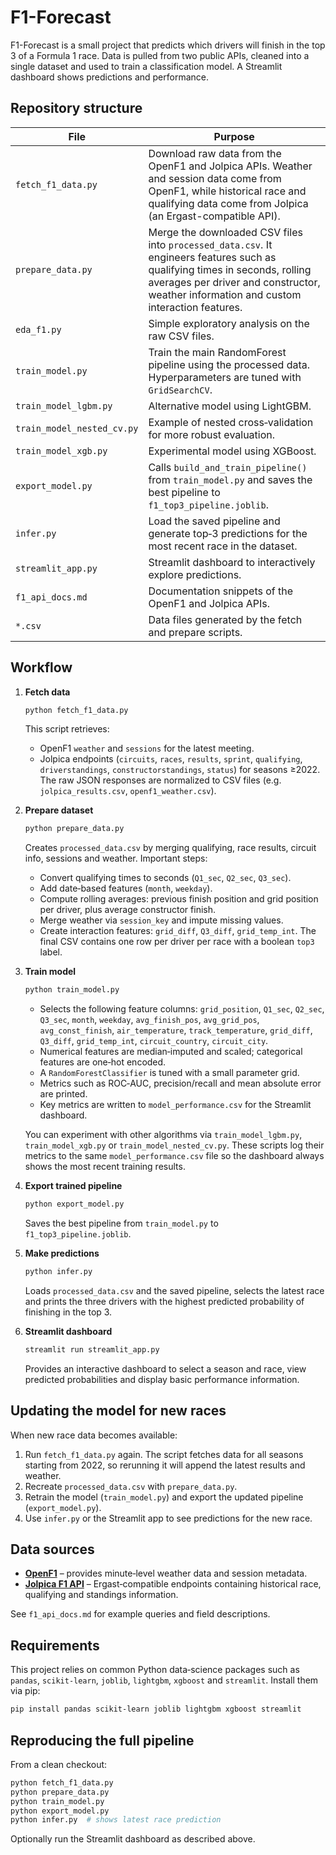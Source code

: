 # F1-Forecast

F1-Forecast is a small project that predicts which drivers will finish in the top 3 of a Formula 1 race. Data is pulled from two public APIs, cleaned into a single dataset and used to train a classification model. A Streamlit dashboard shows predictions and performance.

## Repository structure

| File | Purpose |
| --- | --- |
| `fetch_f1_data.py` | Download raw data from the OpenF1 and Jolpica APIs. Weather and session data come from OpenF1, while historical race and qualifying data come from Jolpica (an Ergast-compatible API). |
| `prepare_data.py` | Merge the downloaded CSV files into `processed_data.csv`. It engineers features such as qualifying times in seconds, rolling averages per driver and constructor, weather information and custom interaction features. |
| `eda_f1.py` | Simple exploratory analysis on the raw CSV files. |
| `train_model.py` | Train the main RandomForest pipeline using the processed data. Hyperparameters are tuned with `GridSearchCV`. |
| `train_model_lgbm.py` | Alternative model using LightGBM. |
| `train_model_nested_cv.py` | Example of nested cross‑validation for more robust evaluation. |
| `train_model_xgb.py` | Experimental model using XGBoost. |
| `export_model.py` | Calls `build_and_train_pipeline()` from `train_model.py` and saves the best pipeline to `f1_top3_pipeline.joblib`. |
| `infer.py` | Load the saved pipeline and generate top‑3 predictions for the most recent race in the dataset. |
| `streamlit_app.py` | Streamlit dashboard to interactively explore predictions. |
| `f1_api_docs.md` | Documentation snippets of the OpenF1 and Jolpica APIs. |
| `*.csv` | Data files generated by the fetch and prepare scripts. |

## Workflow

1. **Fetch data**
   ```bash
   python fetch_f1_data.py
   ```
   This script retrieves:
   - OpenF1 `weather` and `sessions` for the latest meeting.
   - Jolpica endpoints (`circuits`, `races`, `results`, `sprint`, `qualifying`, `driverstandings`, `constructorstandings`, `status`) for seasons ≥2022.
   The raw JSON responses are normalized to CSV files (e.g. `jolpica_results.csv`, `openf1_weather.csv`).

2. **Prepare dataset**
   ```bash
   python prepare_data.py
   ```
   Creates `processed_data.csv` by merging qualifying, race results, circuit info, sessions and weather. Important steps:
   - Convert qualifying times to seconds (`Q1_sec`, `Q2_sec`, `Q3_sec`).
   - Add date‑based features (`month`, `weekday`).
   - Compute rolling averages: previous finish position and grid position per driver, plus average constructor finish.
   - Merge weather via `session_key` and impute missing values.
   - Create interaction features: `grid_diff`, `Q3_diff`, `grid_temp_int`.
   The final CSV contains one row per driver per race with a boolean `top3` label.

3. **Train model**
   ```bash
   python train_model.py
   ```
   - Selects the following feature columns:
     `grid_position`, `Q1_sec`, `Q2_sec`, `Q3_sec`, `month`, `weekday`, `avg_finish_pos`, `avg_grid_pos`, `avg_const_finish`, `air_temperature`, `track_temperature`, `grid_diff`, `Q3_diff`, `grid_temp_int`, `circuit_country`, `circuit_city`.
   - Numerical features are median‑imputed and scaled; categorical features are one‑hot encoded.
   - A `RandomForestClassifier` is tuned with a small parameter grid.
   - Metrics such as ROC‑AUC, precision/recall and mean absolute error are printed.
   - Key metrics are written to `model_performance.csv` for the Streamlit dashboard.

   You can experiment with other algorithms via `train_model_lgbm.py`, `train_model_xgb.py` or `train_model_nested_cv.py`. These scripts log their metrics to the same `model_performance.csv` file so the dashboard always shows the most recent training results.

4. **Export trained pipeline**
   ```bash
   python export_model.py
   ```
   Saves the best pipeline from `train_model.py` to `f1_top3_pipeline.joblib`.

5. **Make predictions**
   ```bash
   python infer.py
   ```
   Loads `processed_data.csv` and the saved pipeline, selects the latest race and prints the three drivers with the highest predicted probability of finishing in the top 3.

6. **Streamlit dashboard**
   ```bash
   streamlit run streamlit_app.py
   ```
   Provides an interactive dashboard to select a season and race, view predicted probabilities and display basic performance information.

## Updating the model for new races

When new race data becomes available:
1. Run `fetch_f1_data.py` again. The script fetches data for all seasons starting from 2022, so rerunning it will append the latest results and weather.
2. Recreate `processed_data.csv` with `prepare_data.py`.
3. Retrain the model (`train_model.py`) and export the updated pipeline (`export_model.py`).
4. Use `infer.py` or the Streamlit app to see predictions for the new race.

## Data sources

- **[OpenF1](https://www.openf1.org/)** – provides minute‑level weather data and session metadata.
- **[Jolpica F1 API](https://api.jolpi.ca/ergast/f1/)** – Ergast‑compatible endpoints containing historical race, qualifying and standings information.

See `f1_api_docs.md` for example queries and field descriptions.

## Requirements

This project relies on common Python data‑science packages such as `pandas`, `scikit‑learn`, `joblib`, `lightgbm`, `xgboost` and `streamlit`. Install them via pip:
```bash
pip install pandas scikit-learn joblib lightgbm xgboost streamlit
```

## Reproducing the full pipeline

From a clean checkout:
```bash
python fetch_f1_data.py
python prepare_data.py
python train_model.py
python export_model.py
python infer.py  # shows latest race prediction
```
Optionally run the Streamlit dashboard as described above.

